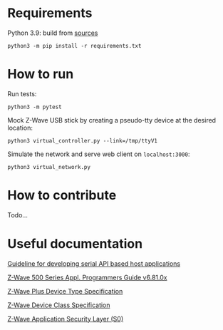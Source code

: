 Requirements
===

Python 3.9: build from [sources](https://github.com/python/cpython/tree/3.9)

    python3 -m pip install -r requirements.txt

How to run
===

Run tests:

    python3 -m pytest

Mock Z-Wave USB stick by creating a pseudo-tty device at the desired location:

    python3 virtual_controller.py --link=/tmp/ttyV1

Simulate the network and serve web client on `localhost:3000`:

    python3 virtual_network.py

How to contribute
===

Todo...

Useful documentation
===

[Guideline for developing serial API based host applications](https://www.silabs.com/documents/login/user-guides/INS12350-Serial-API-Host-Appl.-Prg.-Guide.pdf)

[Z-Wave 500 Series Appl. Programmers Guide v6.81.0x](https://www.silabs.com/documents/public/user-guides/INS13954-Instruction-Z-Wave-500-Series-Appl-Programmers-Guide-v6_81_0x.pdf)

[Z-Wave Plus Device Type Specification](https://www.silabs.com/documents/login/miscellaneous/SDS11847-Z-Wave-Plus-Device-Type-Specification.pdf)

[Z-Wave Device Class Specification](https://www.silabs.com/documents/public/miscellaneous/SDS10242-Z-Wave-Device-Class-Specification.pdf)

[Z-Wave Application Security Layer (S0)](https://www.silabs.com/documents/public/reference-manuals/SDS10865-Z-Wave-Application-Security-Layer-S0.pdf)
